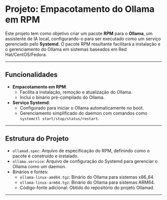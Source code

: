 
# Projeto: Empacotamento do Ollama em RPM

Este projeto tem como objetivo criar um pacote **RPM** para o **Ollama**, um assistente de IA local, configurando-o para ser executado como um serviço gerenciado pelo **Systemd**. O pacote RPM resultante facilitará a instalação e o gerenciamento do Ollama em sistemas baseados em Red Hat/CentOS/Fedora.

---

## Funcionalidades

- **Empacotamento em RPM**:
  - Facilita a instalação, remoção e atualização do Ollama.
  - Inclui o binário pré-compilado do Ollama.
- **Serviço Systemd**:
  - Configurado para iniciar o Ollama automaticamente no boot.
  - Gerenciamento simplificado do daemon com comandos como `systemctl start/stop/status/restart`.

---

## Estrutura do Projeto

- `ollamad.spec`: Arquivo de especificação do RPM, definindo como o pacote é construído e instalado.
- `ollama.service`: Arquivo de configuração do Systemd para gerenciar o Ollama como um daemon.
- Binários e fontes:
  - `ollama-linux-amd64.tgz`: Binário do Ollama para sistemas x86_64.
  - `ollama-linux-arm64.tgz`: Binário do Ollama para sistemas ARM64.
  - Código-fonte adicional: Obtido do repositório do projeto Ollamad.

---

